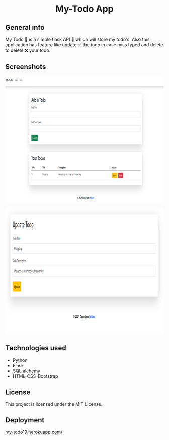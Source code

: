 
<h1 align="center">My-Todo App</h1>

## General info

My Todo 📑 is a simple flask API 📱 which will store my todo's. Also this application has feature like update ✅ the todo in case miss typed and delete to delete ❌ your todo.

## Screenshots

 <p align="center">
  <img width="800" height="400" src="https://github.com/ItsSuru/My-Todo-Flask/blob/main/todo.PNG">
 </p>
 
  <p align="center">
  <img width="800" height="400" src="https://github.com/ItsSuru/My-Todo-Flask/blob/main/mytodoupdate.PNG">
 </p>

## Technologies used
* Python
* Flask 
* SQL alchemy
* HTML-CSS-Bootstrap


## License

This project is licensed under the MIT License. 


## Deployment

<a href="my-todo19.herokuapp.com/">my-todo19.herokuapp.com/<a/>
